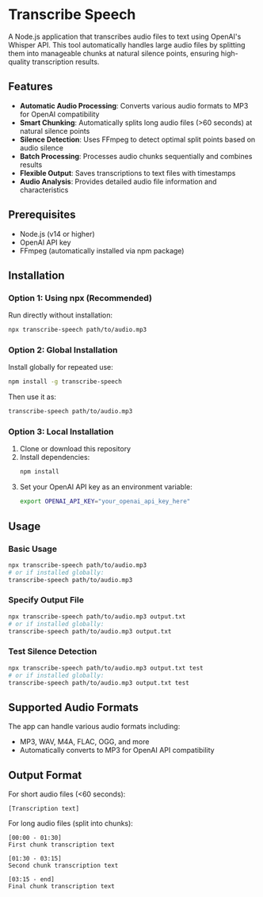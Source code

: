 # Transcribe Speech

A Node.js application that transcribes audio files to text using OpenAI's Whisper API. This tool automatically handles large audio files by splitting them into manageable chunks at natural silence points, ensuring high-quality transcription results.

## Features

- **Automatic Audio Processing**: Converts various audio formats to MP3 for OpenAI compatibility
- **Smart Chunking**: Automatically splits long audio files (>60 seconds) at natural silence points
- **Silence Detection**: Uses FFmpeg to detect optimal split points based on audio silence
- **Batch Processing**: Processes audio chunks sequentially and combines results
- **Flexible Output**: Saves transcriptions to text files with timestamps
- **Audio Analysis**: Provides detailed audio file information and characteristics

## Prerequisites

- Node.js (v14 or higher)
- OpenAI API key
- FFmpeg (automatically installed via npm package)

## Installation

### Option 1: Using npx (Recommended)

Run directly without installation:
```bash
npx transcribe-speech path/to/audio.mp3
```

### Option 2: Global Installation

Install globally for repeated use:
```bash
npm install -g transcribe-speech
```

Then use it as:
```bash
transcribe-speech path/to/audio.mp3
```

### Option 3: Local Installation

1. Clone or download this repository
2. Install dependencies:
   ```bash
   npm install
   ```
3. Set your OpenAI API key as an environment variable:
   ```bash
   export OPENAI_API_KEY="your_openai_api_key_here"
   ```

## Usage

### Basic Usage

```bash
npx transcribe-speech path/to/audio.mp3
# or if installed globally:
transcribe-speech path/to/audio.mp3
```

### Specify Output File

```bash
npx transcribe-speech path/to/audio.mp3 output.txt
# or if installed globally:
transcribe-speech path/to/audio.mp3 output.txt
```

### Test Silence Detection

```bash
npx transcribe-speech path/to/audio.mp3 output.txt test
# or if installed globally:
transcribe-speech path/to/audio.mp3 output.txt test
```

## Supported Audio Formats

The app can handle various audio formats including:
- MP3, WAV, M4A, FLAC, OGG, and more
- Automatically converts to MP3 for OpenAI API compatibility

## Output Format

For short audio files (<60 seconds):
```
[Transcription text]
```

For long audio files (split into chunks):
```
[00:00 - 01:30]
First chunk transcription text

[01:30 - 03:15]
Second chunk transcription text

[03:15 - end]
Final chunk transcription text
```
